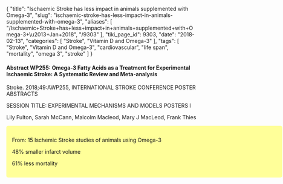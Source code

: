{
    "title": "Ischaemic Stroke has less impact in animals supplemented with Omega-3",
    "slug": "ischaemic-stroke-has-less-impact-in-animals-supplemented-with-omega-3",
    "aliases": [
        "/Ischaemic+Stroke+has+less+impact+in+animals+supplemented+with+Omega-3+\u2013+Jan+2018",
        "/9303"
    ],
    "tiki_page_id": 9303,
    "date": "2018-02-13",
    "categories": [
        "Stroke",
        "Vitamin D and Omega-3"
    ],
    "tags": [
        "Stroke",
        "Vitamin D and Omega-3",
        "cardiovascular",
        "life span",
        "mortality",
        "omega 3",
        "stroke"
    ]
}


#### Abstract WP255: Omega-3 Fatty Acids as a Treatment for Experimental Ischaemic Stroke: A Systematic Review and Meta-analysis

Stroke. 2018;49:AWP255, INTERNATIONAL STROKE CONFERENCE POSTER ABSTRACTS

SESSION TITLE: EXPERIMENTAL MECHANISMS AND MODELS POSTERS I

Lily Fulton, Sarah McCann, Malcolm Macleod, Mary J MacLeod, Frank Thies

<div class="border" style="background-color:#FF9;padding:15px;margin:10px 0;border-radius:5px;width:700px">

From: 15 Ischemic Stroke studies of animals using Omega-3

48% smaller infarct volume

61% less mortality